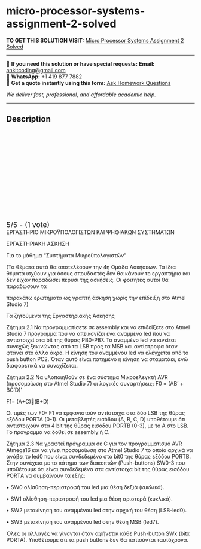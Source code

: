 # micro-processor-systems-assignment-2-solved
**TO GET THIS SOLUTION VISIT:** [Micro Processor Systems Assignment 2 Solved](https://www.ankitcodinghub.com/product/micro-processor-systems-solved-8/)


---

📩 **If you need this solution or have special requests:** **Email:** ankitcoding@gmail.com  
📱 **WhatsApp:** +1 419 877 7882  
📄 **Get a quote instantly using this form:** [Ask Homework Questions](https://www.ankitcodinghub.com/services/ask-homework-questions/)

*We deliver fast, professional, and affordable academic help.*

---

<h2>Description</h2>



<div class="kk-star-ratings kksr-auto kksr-align-center kksr-valign-top" data-payload="{&quot;align&quot;:&quot;center&quot;,&quot;id&quot;:&quot;119198&quot;,&quot;slug&quot;:&quot;default&quot;,&quot;valign&quot;:&quot;top&quot;,&quot;ignore&quot;:&quot;&quot;,&quot;reference&quot;:&quot;auto&quot;,&quot;class&quot;:&quot;&quot;,&quot;count&quot;:&quot;1&quot;,&quot;legendonly&quot;:&quot;&quot;,&quot;readonly&quot;:&quot;&quot;,&quot;score&quot;:&quot;5&quot;,&quot;starsonly&quot;:&quot;&quot;,&quot;best&quot;:&quot;5&quot;,&quot;gap&quot;:&quot;4&quot;,&quot;greet&quot;:&quot;Rate this product&quot;,&quot;legend&quot;:&quot;5\/5 - (1 vote)&quot;,&quot;size&quot;:&quot;24&quot;,&quot;title&quot;:&quot;Micro Processor Systems Assignment 2  Solved&quot;,&quot;width&quot;:&quot;138&quot;,&quot;_legend&quot;:&quot;{score}\/{best} - ({count} {votes})&quot;,&quot;font_factor&quot;:&quot;1.25&quot;}">

<div class="kksr-stars">

<div class="kksr-stars-inactive">
            <div class="kksr-star" data-star="1" style="padding-right: 4px">


<div class="kksr-icon" style="width: 24px; height: 24px;"></div>
        </div>
            <div class="kksr-star" data-star="2" style="padding-right: 4px">


<div class="kksr-icon" style="width: 24px; height: 24px;"></div>
        </div>
            <div class="kksr-star" data-star="3" style="padding-right: 4px">


<div class="kksr-icon" style="width: 24px; height: 24px;"></div>
        </div>
            <div class="kksr-star" data-star="4" style="padding-right: 4px">


<div class="kksr-icon" style="width: 24px; height: 24px;"></div>
        </div>
            <div class="kksr-star" data-star="5" style="padding-right: 4px">


<div class="kksr-icon" style="width: 24px; height: 24px;"></div>
        </div>
    </div>

<div class="kksr-stars-active" style="width: 138px;">
            <div class="kksr-star" style="padding-right: 4px">


<div class="kksr-icon" style="width: 24px; height: 24px;"></div>
        </div>
            <div class="kksr-star" style="padding-right: 4px">


<div class="kksr-icon" style="width: 24px; height: 24px;"></div>
        </div>
            <div class="kksr-star" style="padding-right: 4px">


<div class="kksr-icon" style="width: 24px; height: 24px;"></div>
        </div>
            <div class="kksr-star" style="padding-right: 4px">


<div class="kksr-icon" style="width: 24px; height: 24px;"></div>
        </div>
            <div class="kksr-star" style="padding-right: 4px">


<div class="kksr-icon" style="width: 24px; height: 24px;"></div>
        </div>
    </div>
</div>


<div class="kksr-legend" style="font-size: 19.2px;">
            5/5 - (1 vote)    </div>
    </div>
ΕΡΓΑΣΤΗΡΙΟ ΜΙΚΡΟΫΠΟΛΟΓΙΣΤΩΝ ΚΑΙ ΨΗΦΙΑΚΩΝ ΣΥΣΤΗΜΑΤΩΝ

ΕΡΓΑΣΤΗΡΙΑΚΗ ΑΣΚΗΣΗ

Για το μάθημα “Συστήματα Μικροϋπολογιστών”

(Τα θέματα αυτά θα αποτελέσουν την 4η Ομάδα Ασκήσεων. Τα ίδια θέματα ισχύουν για όσους σπουδαστές δεν θα κάνουν το εργαστήριο και δεν είχαν παραδώσει πέρυσι της ασκήσεις. Οι φοιτητές αυτοί θα παραδώσουν τα

παρακάτω ερωτήματα ως γραπτή άσκηση χωρίς την επίδειξη στο Atmel Studio 7)

Τα ζητούμενα της Εργαστηριακής Άσκησης

Ζήτημα 2.1 Να προγραμματίσετε σε assembly και να επιδείξετε στο Atmel Studio 7 πρόγραμμα που να απεικονίζει ένα αναμμένο led που να αντιστοιχεί στα bit της θύρας PΒ0-PB7. Το αναμμένο led να κινείται συνεχώς ξεκινώντας από τα LSB προς τα MSB και αντίστροφα όταν φτάνει στο άλλο άκρο. Η κίνηση του αναμμένου led να ελέγχεται από το push button PC2. Όταν αυτό είναι πατημένο η κίνηση να σταματάει, ενώ διαφορετικά να συνεχίζεται.

Ζήτημα 2.2 Να υλοποιηθούν σε ένα σύστημα Μικροελεγκτή AVR (προσομοίωση στο Atmel Studio 7) οι λογικές συναρτήσεις: F0 = (AB’ + BC’D)’

F1= (A+C)(B+D)

Οι τιμές των F0- F1 να εμφανιστούν αντίστοιχα στα δύο LSB της θύρας εξόδου PORTA (0-1). Οι μεταβλητές εισόδου (A, B, C, D) υποθέτουμε ότι αντιστοιχούν στα 4 bit της θύρας εισόδου PORTB (0-3), με το A στο LSB. Το πρόγραμμα να δοθεί σε assembly ή C.

Ζήτημα 2.3 Να γραφτεί πρόγραμμα σε C για τον προγραμματισμό AVR Atmega16 και να γίνει προσομοίωση στο Atmel Studio 7 το οποίο αρχικά να ανάβει το led0 που είναι συνδεδεμένο στο bit0 της θύρας εξόδου PORTΒ. Στην συνέχεια με το πάτημα των διακοπτών (Push-buttons) SW0-3 που υποθέτουμε ότι είναι συνδεδεμένα στα αντίστοιχα bit της θύρας εισόδου PORTΑ να συμβαίνουν τα εξής:

• SW0 ολίσθηση-περιστροφή του led μια θέση δεξιά (κυκλικά).

• SW1 ολίσθηση-περιστροφή του led μια θέση αριστερά (κυκλικά).

• SW2 μετακίνηση του αναμμένου led στην αρχική του θέση (LSB-led0).

• SW3 μετακίνηση του αναμμένου led στην θέση ΜSB (led7).

Όλες οι αλλαγές να γίνονται όταν αφήνεται κάθε Push-button SWx (bitx PORTA). Υποθέτουμε ότι τα push buttons δεν θα πατιούνται ταυτόχρονα.
